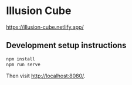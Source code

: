 # Illusion Cube

https://illusion-cube.netlify.app/

## Development setup instructions

```bash
npm install
npm run serve
```

Then visit <http://localhost:8080/>.
